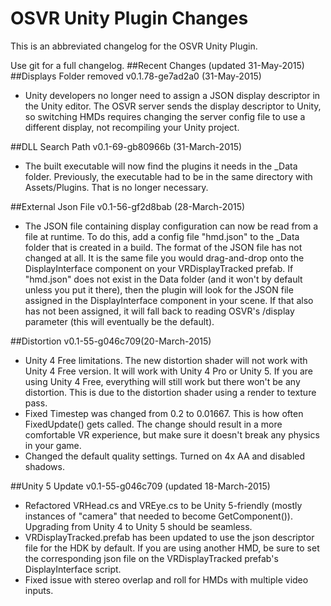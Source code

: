 # OSVR Unity Plugin Changes

This is an abbreviated changelog for the OSVR Unity Plugin.

Use git for a full changelog.
##Recent Changes (updated 31-May-2015)
##Displays Folder removed v0.1.78-ge7ad2a0 (31-May-2015)
- Unity developers no longer need to assign a JSON display descriptor in the Unity editor. The OSVR server sends the display descriptor to Unity, so switching HMDs requires changing the server config file to use a different display, not recompiling your Unity project. 

##DLL Search Path v0.1-69-gb80966b (31-March-2015)
- The built executable will now find the plugins it needs in the _Data folder. Previously, the executable had to be in the same directory with Assets/Plugins. That is no longer necessary.

##External Json File v0.1-56-gf2d8bab (28-March-2015)
- The JSON file containing display configuration can now be read from a file at runtime. To do this, add a config file "hmd.json" to the _Data folder that is created in a build. The format of the JSON file has not changed at all. It is the same file you would drag-and-drop onto the DisplayInterface component on your VRDisplayTracked prefab. If "hmd.json" does not exist in the Data folder (and it won't by default unless you put it there), then the plugin will look for the JSON file assigned in the DisplayInterface component in your scene. If that also has not been assigned, it will fall back to reading OSVR's /display parameter (this will eventually be the default).

##Distortion v0.1-55-g046c709(20-March-2015)
- Unity 4 Free limitations. The new distortion shader will not work with Unity 4 Free version. It will work with Unity 4 Pro or Unity 5. If you are using Unity 4 Free, everything will still work but there won't be any distortion. This is due to the distortion shader using a render to texture pass.
- Fixed Timestep was changed from 0.2 to 0.01667. This is how often FixedUpdate() gets called. The change should result in a more comfortable VR experience, but make sure it doesn't break any physics in your game.
- Changed the default quality settings. Turned on 4x AA and disabled shadows.

##Unity 5 Update v0.1-55-g046c709 (updated 18-March-2015)
- Refactored VRHead.cs and VREye.cs to be Unity 5-friendly (mostly instances of "camera" that needed to become GetComponent<Camera>()). Upgrading from Unity 4 to Unity 5 should be seamless.
- VRDisplayTracked.prefab has been updated to use the json descriptor file for the HDK by default. If you are using another HMD, be sure to set the corresponding json file on the VRDisplayTracked prefab's DisplayInterface script. 
- Fixed issue with stereo overlap and roll for HMDs with multiple video inputs.
